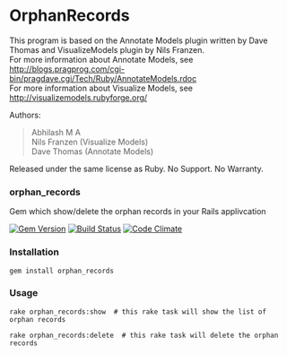 OrphanRecords
===============
This program is based on the Annotate Models plugin written by Dave Thomas and VisualizeModels plugin by Nils Franzen.
<br/>For more information about Annotate Models, see http://blogs.pragprog.com/cgi-bin/pragdave.cgi/Tech/Ruby/AnnotateModels.rdoc
<br/>For more information about Visualize Models, see http://visualizemodels.rubyforge.org/

Authors:
> Abhilash M A
<br/> Nils Franzen (Visualize Models)
<br/> Dave Thomas (Annotate Models)

Released under the same license as Ruby. No Support. No Warranty.

### orphan_records
Gem which show/delete the orphan records in your Rails applivcation

[![Gem Version](https://badge.fury.io/rb/orphan_records.png)](http://badge.fury.io/rb/orphan_records)
[![Build Status](https://secure.travis-ci.org/abhidsm/OrphanRecords.png?branch=master)](http://travis-ci.org/abhidsm/OrphanRecords)
[![Code Climate](https://codeclimate.com/github/abhidsm/OrphanRecords.png)](https://codeclimate.com/github/abhidsm/OrphanRecords)

### Installation

    gem install orphan_records

### Usage

    rake orphan_records:show  # this rake task will show the list of orphan records

    rake orphan_records:delete  # this rake task will delete the orphan records
